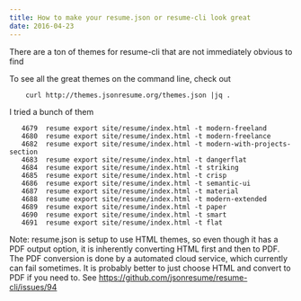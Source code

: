 ```yaml
---
title: How to make your resume.json or resume-cli look great
date: 2016-04-23
---
```


There are a ton of themes for resume-cli that are not immediately
obvious to find

To see all the great themes on the command line, check out

```
    curl http://themes.jsonresume.org/themes.json |jq .
```

I tried a bunch of them

```
   4679  resume export site/resume/index.html -t modern-freeland
   4680  resume export site/resume/index.html -t modern-freelance
   4682  resume export site/resume/index.html -t modern-with-projects-section
   4683  resume export site/resume/index.html -t dangerflat
   4684  resume export site/resume/index.html -t striking
   4685  resume export site/resume/index.html -t crisp
   4686  resume export site/resume/index.html -t semantic-ui
   4687  resume export site/resume/index.html -t material
   4688  resume export site/resume/index.html -t modern-extended
   4689  resume export site/resume/index.html -t paper
   4690  resume export site/resume/index.html -t smart
   4691  resume export site/resume/index.html -t flat

```

Note: resume.json is setup to use HTML themes, so even though it has a
PDF output option, it is inherently converting HTML first and then to
PDF. The PDF conversion is done by a automated cloud service, which
currently can fail sometimes. It is probably better to just choose HTML
and convert to PDF if you need to.
See <https://github.com/jsonresume/resume-cli/issues/94>
